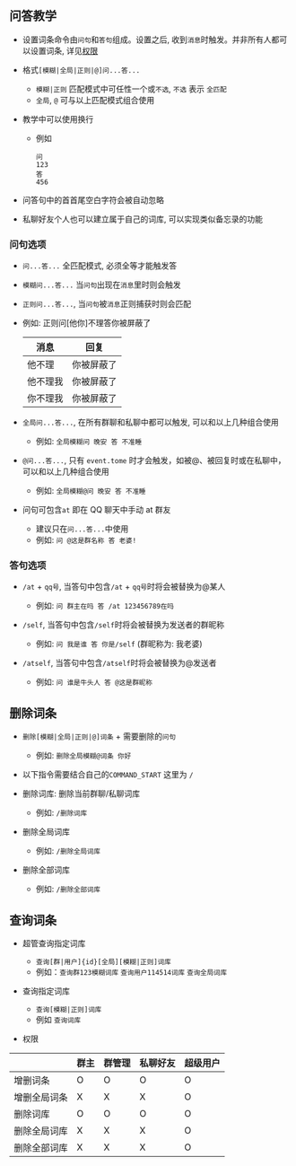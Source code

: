 ## 问答教学

- 设置词条命令由`问句`和`答句`组成。设置之后, 收到`消息`时触发。并非所有人都可以设置词条, 详见[权限](#permission)

- 格式`[模糊|全局|正则|@]问...答...`

  - `模糊|正则` 匹配模式中可任性一个或`不选`, `不选` 表示 `全匹配`
  - `全局`, `@` 可与以上匹配模式组合使用

- 教学中可以使用换行

  - 例如
    ```
    问
    123
    答
    456
    ```

- 问答句中的首首尾空白字符会被自动忽略

- 私聊好友个人也可以建立属于自己的词库, 可以实现类似备忘录的功能

### 问句选项

- `问...答...` 全匹配模式, 必须全等才能触发答

- `模糊问...答...` 当`问句`出现在`消息`里时则会触发

- `正则问...答...`, 当`问句`被`消息`正则捕获时则会匹配
- 例如: 正则问[他你]不理答你被屏蔽了

  | 消息     | 回复       |
  | -------- | ---------- |
  | 他不理   | 你被屏蔽了 |
  | 他不理我 | 你被屏蔽了 |
  | 你不理我 | 你被屏蔽了 |

- `全局问...答...`, 在所有群聊和私聊中都可以触发, 可以和以上几种组合使用

  - 例如: `全局模糊问 晚安 答 不准睡`

- `@问...答...`, 只有 `event.tome` 时才会触发，如被@、被回复时或在私聊中，可以和以上几种组合使用

  - 例如: `全局模糊@问 晚安 答 不准睡`

- 问句可包含`at` 即在 QQ 聊天中手动 at 群友
  - 建议只在`问...答...`中使用
  - 例如: `问 @这是群名称 答 老婆!`

### 答句选项

- `/at` + `qq号`, 当答句中包含`/at` + `qq号`时将会被替换为@某人

  - 例如: `问 群主在吗 答 /at 123456789在吗`

- `/self`, 当答句中包含`/self`时将会被替换为发送者的群昵称

  - 例如: `问 我是谁 答 你是/self` (群昵称为: 我老婆)

- `/atself`, 当答句中包含`/atself`时将会被替换为@发送者
  - 例如: `问 谁是牛头人 答 @这是群昵称`

## 删除词条

- `删除[模糊|全局|正则|@]词条` + 需要删除的`问句`

  - 例如: `删除全局模糊@词条 你好`

- 以下指令需要结合自己的`COMMAND_START` 这里为 `/`

- 删除词库: 删除当前群聊/私聊词库

  - 例如: `/删除词库`

- 删除全局词库

  - 例如: `/删除全局词库`

- 删除全部词库
  - 例如: `/删除全部词库`

## 查询词条

- 超管查询指定词库

  - `查询[群|用户]{id}[全局][模糊|正则]词库`
  - 例如：`查询群123模糊词库` `查询用户114514词库` `查询全局词库`

- 查询指定词库

  - `查询[模糊|正则]词库`
  - 例如 `查询词库`

- <span id="permission">权限</span>

|              | 群主 | 群管理 | 私聊好友 | 超级用户 |
| ------------ | ---- | ------ | -------- | -------- |
| 增删词条     | O    | O      | O        | O        |
| 增删全局词条 | X    | X      | X        | O        |
| 删除词库     | O    | O      | O        | O        |
| 删除全局词库 | X    | X      | X        | O        |
| 删除全部词库 | X    | X      | X        | O        |